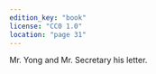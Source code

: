 ```yaml
---
edition_key: "book"
license: "CC0 1.0"
location: "page 31"
---
```

Mr. Yong and Mr. Secretary his letter.
